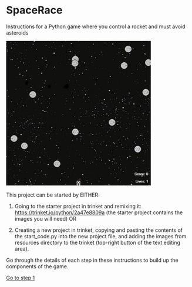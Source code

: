 # SpaceRace
Instructions for a Python game where you control a rocket and must avoid asteroids

![](demo.gif)

This project can be started by EITHER:

1. Going to the starter project in trinket and remixing it: https://trinket.io/python/2a47e8809a (the starter project contains the images you will need) OR

2. Creating a new project in trinket, copying and pasting the contents of the start_code.py into the new project file, and adding the images from resources directory to the trinket (top-right button of the text editing area).

Go through the details of each step in these instructions to build up the components of the game.

[Go to step 1](step01-create_rocket/)
